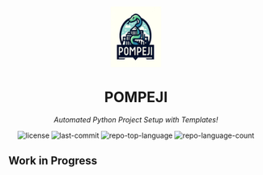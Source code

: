 <p align="center">
	<img src="project_img.png" width="100" height="120">
</p>
<p align="center">
    <h1 align="center">POMPEJI</h1>
</p>
<p align="center">
    <em>Automated Python Project Setup with Templates!</em>
</p>
<p align="center">
	<img src="https://img.shields.io/github/license/andreasbaumgartner/pompeji?style=flat&logo=opensourceinitiative&logoColor=white&color=0080ff" alt="license">
	<img src="https://img.shields.io/github/last-commit/andreasbaumgartner/pompeji?style=flat&logo=git&logoColor=white&color=0080ff" alt="last-commit">
	<img src="https://img.shields.io/github/languages/top/andreasbaumgarter/pompeji?style=flat&color=0080ff" alt="repo-top-language">
	<img src="https://img.shields.io/github/languages/count/andreasbaumgartner/pompeji?style=flat&color=0080ff" alt="repo-language-count">
<p>

## Work in Progress
